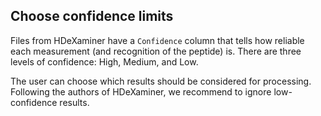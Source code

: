 ## Choose confidence limits

Files from HDeXaminer have a `Confidence` column that tells how
reliable each measurement (and recognition of the peptide) is.
There are three levels of confidence: High, Medium, and Low.

The user can choose which results should be considered for processing. Following the authors of HDeXaminer, we recommend
to ignore low-confidence results.
